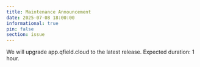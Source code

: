 ```yaml
---
title: Maintenance Announcement 
date: 2025-07-08 18:00:00
informational: true
pin: false
section: issue
---
```


We will upgrade app.qfield.cloud to the latest release.
Expected duration: 1 hour.
